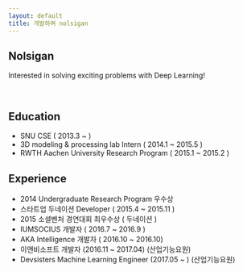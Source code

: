 ```yaml
---
layout: default
title: 개발하며 nolsigan
---
```



## Nolsigan

Interested in solving exciting problems with Deep Learning!

<br/>

## Education

* SNU CSE ( 2013.3 ~ )
* 3D modeling & processing lab Intern ( 2014.1 ~ 2015.5 )
* RWTH Aachen University Research Program ( 2015.1 ~ 2015.2 )

## Experience

* 2014 Undergraduate Research Program 우수상
* 스타트업 두네이션 Developer ( 2015.4 ~ 2015.11 )
* 2015 소셜벤처 경연대회 최우수상 ( 두네이션 )
* IUMSOCIUS 개발자 ( 2016.7 ~ 2016.9 )
* AKA Intelligence 개발자 ( 2016.10 ~ 2016.10)
* 이앤비소프트 개발자 (2016.11 ~ 2017.04) (산업기능요원)
* Devsisters Machine Learning Engineer (2017.05 ~ ) (산업기능요원)
